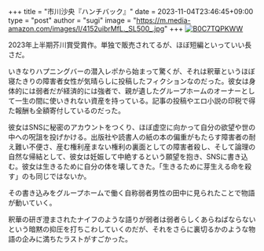 +++
title = "市川沙央『ハンチバック』"
date = 2023-11-04T23:46:45+09:00
type = "post"
author = "sugi"
image = "https://m.media-amazon.com/images/I/4152uibrMfL._SL500_.jpg"
+++
<a href="https://www.amazon.co.jp/dp/B0C7TQPKWW/?tag=chezsugi-22" target="_blank"><img src="https://m.media-amazon.com/images/I/4152uibrMfL._SL500_.jpg" alt="B0C7TQPKWW"  class="alignleft" /></a>

2023年上半期芥川賞受賞作。単独で販売されてるが、ほぼ短編といっていい長さだ。

いきなりハプニングバーの潜入レポから始まって驚くが、それは釈華というほぼ寝たきりの障害者女性が気晴らしに投稿したフィクションなのだった。彼女は身体的には弱者だが経済的には強者で、親が遺したグループホームのオーナーとして一生の間に使いきれない資産を持っている。記事の投稿やエロ小説の印税で得た報酬も全額寄付しているのだった。

彼女はSNSに秘密のアカウントをつくり、ほぼ虚空に向かって自分の欲望や世の中への呪詛を投げかける。出版社や読書人の紙の本の偏重がもたらす障害者の耐え難い不便さ、産む権利産まない権利の裏面としての障害者殺し、そして論理の自然な帰結として、彼女は妊娠して中絶するという願望を抱き、SNSに書き込む。彼女は生きるために自分の体を壊してきた。「生きるために芽生える命を殺す」のも同じではないか。

その書き込みをグループホームで働く自称弱者男性の田中に見られたことで物語が動いていく。

釈華の研ぎ澄まされたナイフのような語りが弱者は弱者らしくあらねばならないという暗黙の抑圧を打ちこわしていくのだが、それをさらに裏切るかのような物語の企みに満ちたラストがすごかった。
